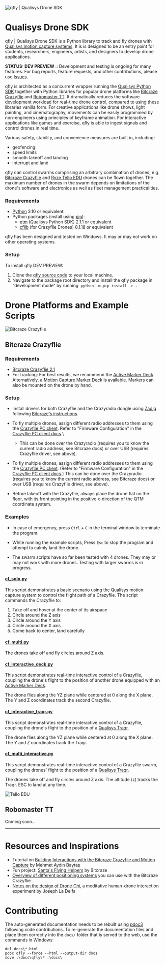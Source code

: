![qfly | Qualisys Drone SDK](https://qualisys.github.io/qualisys_drone_sdk/qfly_banner.png)

# Qualisys Drone SDK

qfly | Qualisys Drone SDK is a Python library to track and fly drones with [Qualisys motion capture systems](https://qualisys.com/). It is is designed to be an entry point for students, researchers, engineers, artists, and designers to develop drone applications. 

**STATUS: DEV PREVIEW** :: Development and testing is ongoing for many features. For bug reports, feature requests, and other contributions, please use [Issues](https://github.com/mbaytas/qualisys_drone_sdk/issues).

qfly is architected as a concurrent wrapper running the [Qualisys Python SDK](https://github.com/qualisys/qualisys_python_sdk) together with Python libraries for popular drone platforms like [Bitcraze Crazyflie](https://www.bitcraze.io/products/crazyflie-2-1/) and [Robomaster TT](https://www.dji.com/robomaster-tt). It dramatically reduces the software development workload for real-time drone control, compared to using these libraries vanilla form. For creative applications like drone shows, light painting, and cinematography, movements can be easily programmed by non-engineers using principles of keyframe animation. For interactive applications like games and exercise, qfly is able to ingest signals and control drones in real time.

Various safety, stability, and convenience measures are built in, including:

- geofencing
- speed limits
- smooth takeoff and landing
- interrupt and land

qfly can control swarms comprising an arbitrary combination of drones, e.g. [Bitcraze Crazyflie](https://www.bitcraze.io/products/crazyflie-2-1/) and [Ryze Tello EDU](https://www.ryzerobotics.com/tello-edu) drones can be flown together. The maximum number of drones in the swarm depends on limitations of the drone's software and electronics as well as fleet management practicalities.

### Requirements

- [Python](https://www.python.org/) 3.10 or equivalent
- Python packages (install using [pip](https://pypi.org/project/pip/)):
    - [qtm](https://github.com/qualisys/qualisys_python_sdk) (Qualisys Python SDK) 2.1.1 or equivalent
    - [cflib](https://github.com/bitcraze/crazyflie-lib-python) (for Crazyflie Drones) 0.1.18 or equivalent

qfly has been designed and tested on Windows. It may or may not work on other operating systems.

### Setup

To install qfly DEV PREVIEW:

1. Clone the [qfly source code](https://github.com/qualisys/qualisys_drone_sdk) to your local machine.
2. Navigate to the package root directory and install the qfly package in "development mode" by running: `python -m pip install -e .`

# Drone Platforms and Example Scripts

![Bitcraze Crazyflie](https://qualisys.github.io/qualisys_drone_sdk/qfly_cf.png)

## Bitcraze Crazyflie

### Requirements

- [Bitcraze Crazyflie 2.1](https://www.bitcraze.io/products/crazyflie-2-1/)
- For tracking: For best results, we recommend the [Active Marker Deck](https://store.bitcraze.io/collections/decks/products/active-marker-deck). Alternatively, a [Motion Capture Marker Deck](https://store.bitcraze.io/collections/decks/products/motion-capture-marker-deck) is available. Markers can also be mounted on the drone by hand.

### Setup

- Install drivers for both Crazyflie and the Crazyradio dongle using [Zadig](https://zadig.akeo.ie/) following [Bitcraze's instructions](https://www.bitcraze.io/documentation/repository/crazyradio-firmware/master/building/usbwindows/).
- To fly multiple drones, assign different radio addresses to them using the [Crazyflie PC client](https://github.com/bitcraze/crazyflie-clients-python). Refer to "Firmware Configuration" in the [Crazyflie PC client docs](https://www.bitcraze.io/documentation/repository/crazyflie-clients-python/master/userguides/userguide_client/).\
    - This can be done over the Crazyradio (requires you to know the current radio address, see Bitcraze docs) or over USB (requires Crazyflie driver, see above).

- To fly multiple drones, assign different radio addresses to them using the [Crazyflie PC client](https://github.com/bitcraze/crazyflie-clients-python). (Refer to "Firmware Configuration" in the [Crazyflie PC client docs](https://www.bitcraze.io/documentation/repository/crazyflie-clients-python/master/userguides/userguide_client/).) This can be done over the Crazyradio (requires you to know the current radio address, see Bitcraze docs) or over USB (requires Crazyflie driver, see above).

- Before takeoff with the Crazyflie, always place the drone flat on the floor, with its front pointing in the positive x-direction of the QTM coordinate system.

### Examples

- In case of emergency, press `Ctrl` + `C` in the terminal window to terminate the program.

- White running the example scripts, Press `Esc` to stop the program and attempt to calmly land the drone.

- The swarm scripts have so far been tested with 4 drones. They may or may not work with more drones. Testing with larger swarms is in progress.

#### [cf_solo.py](examples/cf_solo.py)

This script demonstrates a basic scenario using the Qualisys motion capture system to control the flight path of a Crazyflie. The script commands the Crazyflie to:

1. Take off and hover at the center of its airspace
2. Circle around the Z axis
3. Circle around the Y axis
4. Circle around the X axis
6. Come back to center, land carefully

#### [cf_multi.py](examples/cf_multi.py)

The drones take off and fly circles around Z axis.


#### [cf_interactive_deck.py](examples/cf_interactive_deck.py)

This script demonstrates real-time interactive control of a Crazyflie, coupling the drone's flight to the position of another drone equipped with an [Active Marker Deck](https://www.bitcraze.io/products/active-marker-deck/).

The drone flies along the YZ plane while centered at 0 along the X plane. The Y and Z coordinates track the second Crazyflie.

#### [cf_interactive_traqr.py](examples/cf_interactive_traqr.py)

This script demonstrates real-time interactive control of a Crazyflie, coupling the drone's flight to the position of a [Qualisys Traqr](https://www.qualisys.com/accessories/traqr/).

The drone flies along the YZ plane while centered at 0 along the X plane. The Y and Z coordinates track the Traqr.

#### [cf_multi_interactive.py](examples/cf_multi_interactive.py)

This script demonstrates real-time interactive control of a Crazyflie swarm, coupling the drones' flight to the position of a [Qualisys Traqr](https://www.qualisys.com/accessories/traqr/).

The drones take off and fly circles around Z axis. The altitude (z) tracks the Traqr.
ESC to land at any time.


![Tello EDU](https://qualisys.github.io/qualisys_drone_sdk/qfly_tt.png)

## Robomaster TT

Coming soon...

---

# Resources and Inspirations

- Tutorial on [Building Interactions with the Bitcraze Crazyflie and Motion Capture](https://www.baytas.net/blog/crazyflie) by Mehmet Aydın Baytaş
- Fun project: [Santa's Flying Helpers](https://www.bitcraze.io/2021/12/santas-flying-helpers/) by Bitcraze
- [Overview of different positioning systems](https://www.bitcraze.io/2021/05/positioning-system-overview/) you can use with the Bitcraze Crazyflie
- [Notes on the design of Drone Chi](https://www.bitcraze.io/2019/12/designing-dronechi/), a meditative human-drone interaction experiment by Joseph La Delfa

# Contributing

The auto-generated documentation needs to be rebuilt using [pdoc3](https://pdoc3.github.io/) following code contributions. To re-generate the documentation files and place them correctly into the `docs/` folder that is served to the web, use the commands in Windows:

    del docs\*.html
    pdoc qfly --force --html --output-dir docs
    move .\docs\qfly\* .\docs\